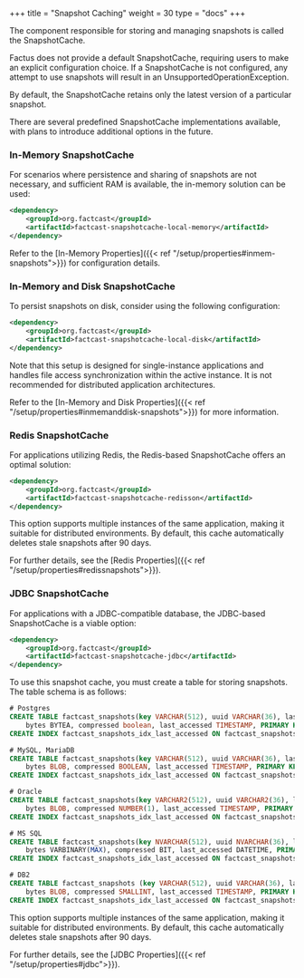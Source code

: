 +++
title = "Snapshot Caching"
weight = 30
type = "docs"
+++

The component responsible for storing and managing snapshots is called the SnapshotCache.

Factus does not provide a default SnapshotCache, requiring users to make an explicit configuration choice. If a
SnapshotCache is not configured, any attempt to use snapshots will result in an UnsupportedOperationException.

By default, the SnapshotCache retains only the latest version of a particular snapshot.

There are several predefined SnapshotCache implementations available, with plans to introduce additional options in the
future.

### In-Memory SnapshotCache

For scenarios where persistence and sharing of snapshots are not necessary, and sufficient RAM is available, the
in-memory solution can be used:

```xml
<dependency>
    <groupId>org.factcast</groupId>
    <artifactId>factcast-snapshotcache-local-memory</artifactId>
</dependency>
```

Refer to the [In-Memory Properties]({{< ref "/setup/properties#inmem-snapshots">}}) for configuration details.

### In-Memory and Disk SnapshotCache

To persist snapshots on disk, consider using the following configuration:

```xml
<dependency>
    <groupId>org.factcast</groupId>
    <artifactId>factcast-snapshotcache-local-disk</artifactId>
</dependency>
```

Note that this setup is designed for single-instance applications and handles file access synchronization within the
active instance. It is not recommended for distributed application architectures.

Refer to the [In-Memory and Disk Properties]({{< ref "/setup/properties#inmemanddisk-snapshots">}}) for more information.

### Redis SnapshotCache

For applications utilizing Redis, the Redis-based SnapshotCache offers an optimal solution:

```xml
<dependency>
    <groupId>org.factcast</groupId>
    <artifactId>factcast-snapshotcache-redisson</artifactId>
</dependency>
```

This option supports multiple instances of the same application, making it suitable for distributed environments. By
default, this cache automatically deletes stale snapshots after 90 days.

For further details, see the [Redis Properties]({{< ref "/setup/properties#redissnapshots">}}).

### JDBC SnapshotCache

For applications with a JDBC-compatible database, the JDBC-based SnapshotCache is a viable option:

```xml
<dependency>
    <groupId>org.factcast</groupId>
    <artifactId>factcast-snapshotcache-jdbc</artifactId>
</dependency>
```

To use this snapshot cache, you must create a table for storing snapshots. The table schema is as follows:

```sql
# Postgres
CREATE TABLE factcast_snapshots(key VARCHAR(512), uuid VARCHAR(36), last_fact_id VARCHAR(36),
    bytes BYTEA, compressed boolean, last_accessed TIMESTAMP, PRIMARY KEY (key, uuid));
CREATE INDEX factcast_snapshots_idx_last_accessed ON factcast_snapshots(last_accessed);

# MySQL, MariaDB
CREATE TABLE factcast_snapshots(key VARCHAR(512), uuid VARCHAR(36), last_fact_id VARCHAR(36),
    bytes BLOB, compressed BOOLEAN, last_accessed TIMESTAMP, PRIMARY KEY (key, uuid));
CREATE INDEX factcast_snapshots_idx_last_accessed ON factcast_snapshots(last_accessed);

# Oracle
CREATE TABLE factcast_snapshots(key VARCHAR2(512), uuid VARCHAR2(36), last_fact_id VARCHAR2(36),
    bytes BLOB, compressed NUMBER(1), last_accessed TIMESTAMP, PRIMARY KEY (key, uuid));
CREATE INDEX factcast_snapshots_idx_last_accessed ON factcast_snapshots(last_accessed);

# MS SQL
CREATE TABLE factcast_snapshots(key NVARCHAR(512), uuid NVARCHAR(36), last_fact_id NVARCHAR(36),
    bytes VARBINARY(MAX), compressed BIT, last_accessed DATETIME, PRIMARY KEY (key, uuid));
CREATE INDEX factcast_snapshots_idx_last_accessed ON factcast_snapshots(last_accessed);

# DB2
CREATE TABLE factcast_snapshots (key VARCHAR(512), uuid VARCHAR(36), last_fact_id VARCHAR(36),
    bytes BLOB, compressed SMALLINT, last_accessed TIMESTAMP, PRIMARY KEY (key, uuid));
CREATE INDEX factcast_snapshots_idx_last_accessed ON factcast_snapshots(last_accessed);
```

This option supports multiple instances of the same application, making it suitable for distributed environments. By
default, this cache automatically deletes stale snapshots after 90 days.

For further details, see the [JDBC Properties]({{< ref "/setup/properties#jdbc">}}).
